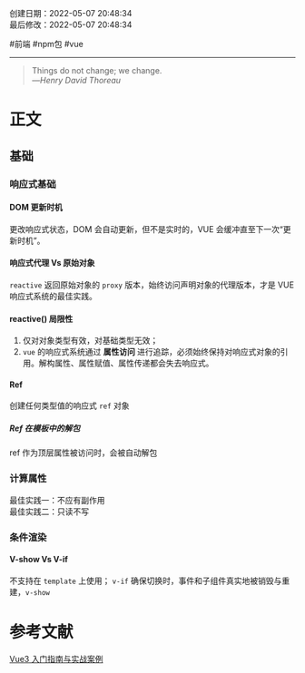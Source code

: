 创建日期：2022-05-07 20:48:34  
最后修改：2022-05-07 20:48:34

#前端 #npm包 #vue

- - -
> Things do not change; we change.  
>—<cite>Henry David Thoreau</cite>

# 正文

## 基础

### 响应式基础

#### DOM 更新时机

更改响应式状态，DOM 会自动更新，但不是实时的，VUE 会缓冲直至下一次“更新时机”。

#### 响应式代理 Vs 原始对象

`reactive` 返回原始对象的 `proxy` 版本，始终访问声明对象的代理版本，才是 VUE 响应式系统的最佳实践。

#### reactive() 局限性

1. 仅对对象类型有效，对基础类型无效；
2. `vue` 的响应式系统通过 **属性访问** 进行追踪，必须始终保持对响应式对象的引用。解构属性、属性赋值、属性传递都会失去响应式。

#### Ref

创建任何类型值的响应式 `ref` 对象

##### Ref 在模板中的解包

ref 作为顶层属性被访问时，会被自动解包

### 计算属性

最佳实践一：不应有副作用  
最佳实践二：只读不写

### 条件渲染

#### V-show Vs V-if

不支持在 `template` 上使用；
`v-if` 确保切换时，事件和子组件真实地被销毁与重建，`v-show`

# 参考文献

[Vue3 入门指南与实战案例](https://vue3.chengpeiquan.com/)
